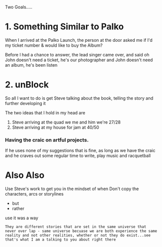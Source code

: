 Two Goals.....

# 1. Something Similar to Palko
When I arrived at the Palko Launch, the person at the door asked me if I'd my ticket number & would like to buy the Album?

Before I had a chance to answer, the lead singer came over, and said
oh John doesn't need a ticket, he's our photographer
and John doesn't need an album, he's been listen

# 2. unBlock
So all I want to do is get Steve talking about the book, telling the story and further developing it

The two ideas that I hold in my head are
1. Steve arriving at the quad we me and him we're 27/28
2. Steve arriving at my house for jam at 40/50

### Having the craic on artful projects. 

If he uses none of my suggestions that is fine, as long as we have the craic and he craves out some regular time to write, play music and racquetball

# Also Also
Use Steve's work to get you in the mindset of when
Don't copy the characters, arcs or storylines

- but
- rather

use it was a way

    They are different stories that are set in the same universe that never over lap - same universe becuase we are both experience the same reality and not other realities, whether or not they do exist...see that's what I am a talking to you about right there
